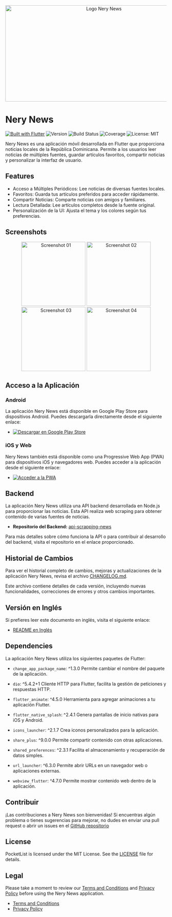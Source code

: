 <div align="center">
  <img src="https://github.com/neryad/rd_loca_news/blob/dev/assets/nerylogoR.png?raw=true" 
       alt="Logo Nery News" 
       width="600" 
       height="300">
</div>


# Nery News
[![Built with Flutter](https://img.shields.io/badge/Built_with-Flutter-blue.svg)](https://flutter.dev/)
![Version](https://img.shields.io/badge/Version-1.0.0-blue)
![Build Status](https://img.shields.io/badge/Build-Passing-brightgreen)
![Coverage](https://img.shields.io/badge/Coverage-90%25-brightgreen)
![License: MIT](https://img.shields.io/badge/License-MIT-yellow.svg)

Nery News es una aplicación móvil desarrollada en Flutter que proporciona noticias locales de la República Dominicana. Permite a los usuarios leer noticias de múltiples fuentes, guardar artículos favoritos, compartir noticias y personalizar la interfaz de usuario.

## Features

- Acceso a Múltiples Periódicos: Lee noticias de diversas fuentes locales.
- Favoritos: Guarda tus artículos preferidos para acceder rápidamente.
- Compartir Noticias: Comparte noticias con amigos y familiares.
- Lectura Detallada: Lee artículos completos desde la fuente original.
- Personalización de la UI: Ajusta el tema y los colores según tus preferencias.

## Screenshots
<div align="center">
  <img src="https://github.com/user-attachments/assets/6a44eff3-a44a-431a-971f-3872c3a864f1" 
       alt="Screenshot 01" 
       width="200" 
       height="auto">
  <img src="https://github.com/user-attachments/assets/939644f2-5af2-4db8-b5bd-4ed1db891208" 
       alt="Screenshot 02" 
       width="200" 
       height="auto">
  <img src="https://github.com/user-attachments/assets/3aceda41-1bc5-4173-94be-a35bc764b88a" 
       alt="Screenshot 03" 
       width="200" 
       height="auto">
  <img src="https://github.com/user-attachments/assets/44c95173-a323-4686-8aeb-3f52e66932a5" 
       alt="Screenshot 04" 
       width="200" 
       height="auto">
</div>

## Acceso a la Aplicación

### Android

La aplicación Nery News está disponible en Google Play Store para dispositivos Android. Puedes descargarla directamente desde el siguiente enlace:

- [![Descargar en Google Play Store](https://img.shields.io/badge/Google%20Play-Download-brightgreen)](enlace_a_play_store)

### iOS y Web

Nery News también está disponible como una Progressive Web App (PWA) para dispositivos iOS y navegadores web. Puedes acceder a la aplicación desde el siguiente enlace:

- [![Acceder a la PWA](https://img.shields.io/badge/PWA-Access%20Now-blue)](https://nerynews.netlify.app/)


## Backend

La aplicación Nery News utiliza una API backend desarrollada en Node.js para proporcionar las noticias. Esta API realiza web scraping para obtener contenido de varias fuentes de noticias.

- **Repositorio del Backend:** [api-scrapping-news](https://github.com/neryad/api-scrapping-news)

Para más detalles sobre cómo funciona la API o para contribuir al desarrollo del backend, visita el repositorio en el enlace proporcionado.

## Historial de Cambios

Para ver el historial completo de cambios, mejoras y actualizaciones de la aplicación Nery News, revisa el archivo [CHANGELOG.md](./CHANGELOG.md).

Este archivo contiene detalles de cada versión, incluyendo nuevas funcionalidades, correcciones de errores y otros cambios importantes.


## Versión en Inglés

Si prefieres leer este documento en inglés, visita el siguiente enlace:

- [README en Inglés](./README_EN.md)
 
## Dependencies

La aplicación Nery News utiliza los siguientes paquetes de Flutter:

- `change_app_package_name`: ^1.3.0
Permite cambiar el nombre del paquete de la aplicación.

- `dio`: ^5.4.2+1
Cliente HTTP para Flutter, facilita la gestión de peticiones y respuestas HTTP.

- `flutter_animate`: ^4.5.0
Herramienta para agregar animaciones a tu aplicación Flutter.

- `flutter_native_splash`: ^2.4.1
Genera pantallas de inicio nativas para iOS y Android.

- `icons_launcher`: ^2.1.7
Crea iconos personalizados para la aplicación.

- `share_plus`: ^9.0.0
Permite compartir contenido con otras aplicaciones.

- `shared_preferences`: ^2.3.1
Facilita el almacenamiento y recuperación de datos simples.

- `url_launcher`: ^6.3.0
Permite abrir URLs en un navegador web o aplicaciones externas.

- `webview_flutter`: ^4.7.0
Permite mostrar contenido web dentro de la aplicación.

## Contribuir

¡Las contribuciones a Nery News son bienvenidas! Si encuentras algún problema o tienes sugerencias para mejorar, no dudes en enviar una pull request o abrir un issues  en el [GitHub repositorio](https://github.com/neryad/rd_loca_news)

## License

PocketList is licensed under the MIT License. See the [LICENSE](/LICENSE) file for details.

## Legal

Please take a moment to review our [Terms and Conditions](./TERMS_AND_CONDITIONS.md) and [Privacy Policy](./PRIVACY_POLICY.md) before using the Nery News application.

- [Terms and Conditions](./TERMS_AND_CONDITIONS.md)
- [Privacy Policy](./PRIVACY_POLICY.md)
